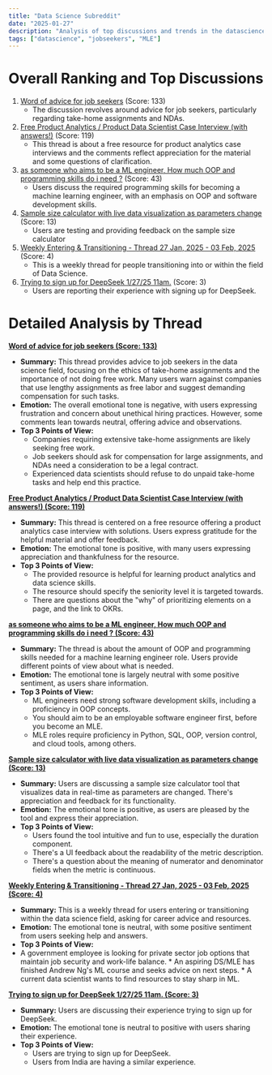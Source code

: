 ```yaml
---
title: "Data Science Subreddit"
date: "2025-01-27"
description: "Analysis of top discussions and trends in the datascience subreddit"
tags: ["datascience", "jobseekers", "MLE"]
---
```


# Overall Ranking and Top Discussions
1.  [Word of advice for job seekers](https://www.reddit.com/r/datascience/comments/1ib33bq/word_of_advice_for_job_seekers/) (Score: 133)
    *   The discussion revolves around advice for job seekers, particularly regarding take-home assignments and NDAs.
2.  [Free Product Analytics / Product Data Scientist Case Interview (with answers!)](https://www.reddit.com/r/datascience/comments/1iawkau/free_product_analytics_product_data_scientist/) (Score: 119)
    *  This thread is about a free resource for product analytics case interviews and the comments reflect appreciation for the material and some questions of clarification.
3.  [as someone who aims to be a ML engineer, How much OOP and programming skills do i need ?](https://www.reddit.com/r/datascience/comments/1ibedfy/as_someone_who_aims_to_be_a_ml_engineer_how_much/) (Score: 43)
    *   Users discuss the required programming skills for becoming a machine learning engineer, with an emphasis on OOP and software development skills.
4.  [Sample size calculator with live data visualization as parameters change](https://www.reddit.com/r/datascience/comments/1ib8lg1/sample_size_calculator_with_live_data/) (Score: 13)
    *    Users are testing and providing feedback on the sample size calculator
5.  [Weekly Entering & Transitioning - Thread 27 Jan, 2025 - 03 Feb, 2025](https://www.reddit.com/r/datascience/comments/1ib0dfb/weekly_entering_transitioning_thread_27_jan_2025/) (Score: 4)
    *   This is a weekly thread for people transitioning into or within the field of Data Science.
6.  [Trying to sign up for DeepSeek 1/27/25 11am.](https://www.reddit.com/r/datascience/comments/1ibcw5f/trying_to_sign_up_for_deepseek_12725_11am/) (Score: 3)
    *   Users are reporting their experience with signing up for DeepSeek.

# Detailed Analysis by Thread
**[Word of advice for job seekers (Score: 133)](https://www.reddit.com/r/datascience/comments/1ib33bq/word_of_advice_for_job_seekers/)**
*   **Summary:** This thread provides advice to job seekers in the data science field, focusing on the ethics of take-home assignments and the importance of not doing free work. Many users warn against companies that use lengthy assignments as free labor and suggest demanding compensation for such tasks.
*   **Emotion:** The overall emotional tone is negative, with users expressing frustration and concern about unethical hiring practices. However, some comments lean towards neutral, offering advice and observations.
*   **Top 3 Points of View:**
    *   Companies requiring extensive take-home assignments are likely seeking free work.
    *   Job seekers should ask for compensation for large assignments, and NDAs need a consideration to be a legal contract.
    *   Experienced data scientists should refuse to do unpaid take-home tasks and help end this practice.

**[Free Product Analytics / Product Data Scientist Case Interview (with answers!) (Score: 119)](https://www.reddit.com/r/datascience/comments/1iawkau/free_product_analytics_product_data_scientist/)**
*   **Summary:**  This thread is centered on a free resource offering a product analytics case interview with solutions. Users express gratitude for the helpful material and offer feedback.
*   **Emotion:** The emotional tone is positive, with many users expressing appreciation and thankfulness for the resource.
*   **Top 3 Points of View:**
    *  The provided resource is helpful for learning product analytics and data science skills.
    *  The resource should specify the seniority level it is targeted towards.
    *  There are questions about the "why" of prioritizing elements on a page, and the link to OKRs.

**[as someone who aims to be a ML engineer, How much OOP and programming skills do i need ? (Score: 43)](https://www.reddit.com/r/datascience/comments/1ibedfy/as_someone_who_aims_to_be_a_ml_engineer_how_much/)**
*   **Summary:** The thread is about the amount of OOP and programming skills needed for a machine learning engineer role. Users provide different points of view about what is needed.
*   **Emotion:** The emotional tone is largely neutral with some positive sentiment, as users share information.
*   **Top 3 Points of View:**
    *   ML engineers need strong software development skills, including a proficiency in OOP concepts.
    *   You should aim to be an employable software engineer first, before you become an MLE.
    *   MLE roles require proficiency in Python, SQL, OOP, version control, and cloud tools, among others.

**[Sample size calculator with live data visualization as parameters change (Score: 13)](https://www.reddit.com/r/datascience/comments/1ib8lg1/sample_size_calculator_with_live_data/)**
*   **Summary:** Users are discussing a sample size calculator tool that visualizes data in real-time as parameters are changed. There's appreciation and feedback for its functionality.
*   **Emotion:** The emotional tone is positive, as users are pleased by the tool and express their appreciation.
*   **Top 3 Points of View:**
    *   Users found the tool intuitive and fun to use, especially the duration component.
    *   There's a UI feedback about the readability of the metric description.
    *   There's a question about the meaning of numerator and denominator fields when the metric is continuous.

**[Weekly Entering & Transitioning - Thread 27 Jan, 2025 - 03 Feb, 2025 (Score: 4)](https://www.reddit.com/r/datascience/comments/1ib0dfb/weekly_entering_transitioning_thread_27_jan_2025/)**
*   **Summary:** This is a weekly thread for users entering or transitioning within the data science field, asking for career advice and resources.
*   **Emotion:** The emotional tone is neutral, with some positive sentiment from users seeking help and answers.
*   **Top 3 Points of View:**
   * A government employee is looking for private sector job options that maintain job security and work-life balance.
    *  An aspiring DS/MLE has finished Andrew Ng's ML course and seeks advice on next steps.
    *  A current data scientist wants to find resources to stay sharp in ML.

**[Trying to sign up for DeepSeek 1/27/25 11am. (Score: 3)](https://www.reddit.com/r/datascience/comments/1ibcw5f/trying_to_sign_up_for_deepseek_12725_11am/)**
*   **Summary:** Users are discussing their experience trying to sign up for DeepSeek.
*  **Emotion:** The emotional tone is neutral to positive with users sharing their experience.
*   **Top 3 Points of View:**
     * Users are trying to sign up for DeepSeek.
     * Users from India are having a similar experience.
